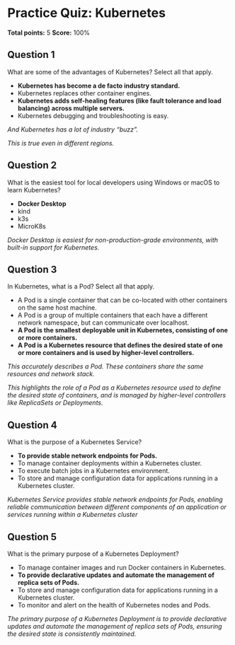# Practice Quiz: Kubernetes
**Total points:** 5
**Score:** 100%

## Question 1
What are some of the advantages of Kubernetes? Select all that apply.

- **Kubernetes has become a de facto industry standard.** 
- Kubernetes replaces other container engines.
- **Kubernetes adds self-healing features (like fault tolerance and load balancing) across multiple servers.**
- Kubernetes debugging and troubleshooting is easy.

*And Kubernetes has a lot of industry “buzz”.*

*This is true even in different regions.*

## Question 2
What is the easiest tool for local developers using Windows or macOS to learn Kubernetes? 

- **Docker Desktop**
- kind
- k3s
- MicroK8s

*Docker Desktop is easiest for non-production-grade environments, with built-in support for Kubernetes.*

## Question 3
In Kubernetes, what is a Pod? Select all that apply.

- A Pod is a single container that can be co-located with other containers on the same host machine.
- A Pod is a group of multiple containers that each have a different network namespace, but can communicate over localhost.
- **A Pod is the smallest deployable unit in Kubernetes, consisting of one or more containers.**
- **A Pod is a Kubernetes resource that defines the desired state of one or more containers and is used by higher-level controllers.**

*This accurately describes a Pod. These containers share the same resources and network stack.*

*This highlights the role of a Pod as a Kubernetes resource used to define the desired state of containers, and is managed by higher-level controllers like ReplicaSets or Deployments.*

## Question 4
What is the purpose of a Kubernetes Service? 

- **To provide stable network endpoints for Pods.** 
- To manage container deployments within a Kubernetes cluster.
- To execute batch jobs in a Kubernetes environment.
- To store and manage configuration data for applications running in a Kubernetes cluster.

*Kubernetes Service provides stable network endpoints for Pods, enabling reliable communication between different components of an application or services running within a Kubernetes cluster*

## Question 5
What is the primary purpose of a Kubernetes Deployment?

- To manage container images and run Docker containers in Kubernetes. 
- **To provide declarative updates and automate the management of replica sets of Pods.** 
- To store and manage configuration data for applications running in a Kubernetes cluster.
- To monitor and alert on the health of Kubernetes nodes and Pods.

*The primary purpose of a Kubernetes Deployment is to provide declarative updates and automate the management of replica sets of Pods, ensuring the desired state is consistently maintained.*